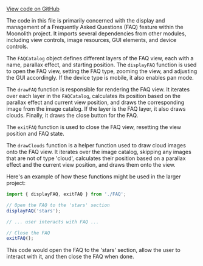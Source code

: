 [View code on GitHub](https://github.com/LaGuerrePiece/moonolith/blob/master/src/display/FAQ.js)

The code in this file is primarily concerned with the display and management of a Frequently Asked Questions (FAQ) feature within the Moonolith project. It imports several dependencies from other modules, including view controls, image resources, GUI elements, and device controls.

The `FAQCatalog` object defines different layers of the FAQ view, each with a name, parallax effect, and starting position. The `displayFAQ` function is used to open the FAQ view, setting the FAQ type, zooming the view, and adjusting the GUI accordingly. If the device type is mobile, it also enables pan mode.

The `drawFAQ` function is responsible for rendering the FAQ view. It iterates over each layer in the `FAQCatalog`, calculates its position based on the parallax effect and current view position, and draws the corresponding image from the image catalog. If the layer is the FAQ layer, it also draws clouds. Finally, it draws the close button for the FAQ.

The `exitFAQ` function is used to close the FAQ view, resetting the view position and FAQ state.

The `drawClouds` function is a helper function used to draw cloud images onto the FAQ view. It iterates over the image catalog, skipping any images that are not of type 'cloud', calculates their position based on a parallax effect and the current view position, and draws them onto the view.

Here's an example of how these functions might be used in the larger project:

```javascript
import { displayFAQ, exitFAQ } from './FAQ';

// Open the FAQ to the 'stars' section
displayFAQ('stars');

// ... user interacts with FAQ ...

// Close the FAQ
exitFAQ();
```

This code would open the FAQ to the 'stars' section, allow the user to interact with it, and then close the FAQ when done.
